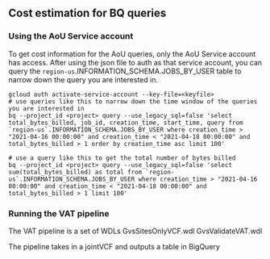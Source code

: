


## Cost estimation for BQ queries

### Using the AoU Service account
To get cost information for the AoU queries, only the AoU Service account has access. 
After using the json file to auth as that service account, you can query the 
`region-us`.INFORMATION_SCHEMA.JOBS_BY_USER table to narrow down the query you are interested in.

    gcloud auth activate-service-account --key-file=<keyfile>
    # use queries like this to narrow down the time window of the queries you are interested in
    bq --project_id <project> query --use_legacy_sql=false 'select total_bytes_billed, job_id, creation_time, start_time, query from `region-us`.INFORMATION_SCHEMA.JOBS_BY_USER where creation_time > "2021-04-16 00:00:00" and creation_time < "2021-04-18 00:00:00" and total_bytes_billed > 1 order by creation_time asc limit 100'
    
    # use a query like this to get the total number of bytes billed
    bq --project_id <project> query --use_legacy_sql=false 'select sum(total_bytes_billed) as total from `region-us`.INFORMATION_SCHEMA.JOBS_BY_USER where creation_time > "2021-04-16 00:00:00" and creation_time < "2021-04-18 00:00:00" and total_bytes_billed > 1 limit 100'


### Running the VAT pipeline
The VAT pipeline is a set of WDLs
GvsSitesOnlyVCF.wdl
GvsValidateVAT.wdl

The pipeline takes in a jointVCF and outputs a table in BigQuery
